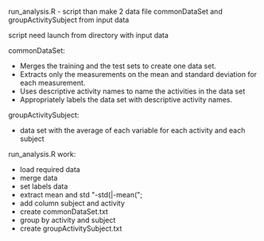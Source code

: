 run_analysis.R - script than make 2 data file commonDataSet and groupActivitySubject from input data

script need launch from directory with input data

commonDataSet:
* Merges the training and the test sets to create one data set.
* Extracts only the measurements on the mean and standard deviation for each measurement. 
* Uses descriptive activity names to name the activities in the data set
* Appropriately labels the data set with descriptive activity names. 

groupActivitySubject:
* data set with the average of each variable for each activity and each subject

run_analysis.R work:
* load required data
* merge data
* set labels data
* extract mean and std "-std\(|-mean\(";
* add column subject and activity
* create commonDataSet.txt
* group by activity and subject
* create groupActivitySubject.txt
